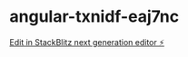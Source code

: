 # angular-txnidf-eaj7nc

[Edit in StackBlitz next generation editor ⚡️](https://stackblitz.com/~/github.com/MghAriana/angular-txnidf-eaj7nc)